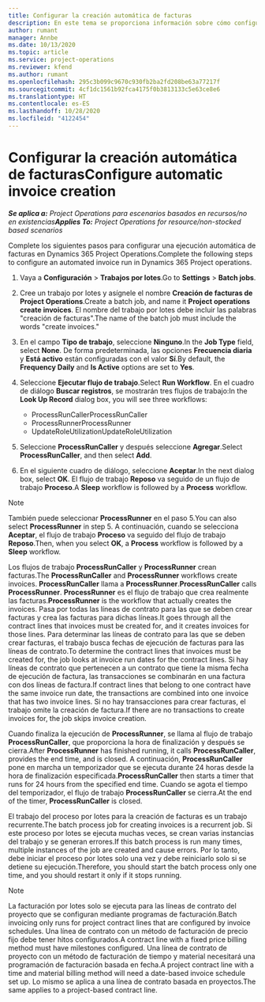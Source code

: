 ```yaml
---
title: Configurar la creación automática de facturas
description: En este tema se proporciona información sobre cómo configurar el sistema para generar facturas automáticamente.
author: rumant
manager: Annbe
ms.date: 10/13/2020
ms.topic: article
ms.service: project-operations
ms.reviewer: kfend
ms.author: rumant
ms.openlocfilehash: 295c3b099c9670c930fb2ba2fd208be63a77217f
ms.sourcegitcommit: 4cf1dc1561b92fca4175f0b3813133c5e63ce8e6
ms.translationtype: HT
ms.contentlocale: es-ES
ms.lasthandoff: 10/28/2020
ms.locfileid: "4122454"
---
```

# <a name="configure-automatic-invoice-creation"></a><span data-ttu-id="0e48c-103">Configurar la creación automática de facturas</span><span class="sxs-lookup"><span data-stu-id="0e48c-103">Configure automatic invoice creation</span></span>

<span data-ttu-id="0e48c-104">_**Se aplica a:** Project Operations para escenarios basados en recursos/no en existencias_</span><span class="sxs-lookup"><span data-stu-id="0e48c-104">_**Applies To:** Project Operations for resource/non-stocked based scenarios_</span></span>


<span data-ttu-id="0e48c-105">Complete los siguientes pasos para configurar una ejecución automática de facturas en Dynamics 365 Project Operations.</span><span class="sxs-lookup"><span data-stu-id="0e48c-105">Complete the following steps to configure an automated invoice run in Dynamics 365 Project operations.</span></span>

1. <span data-ttu-id="0e48c-106">Vaya a **Configuración** > **Trabajos por lotes**.</span><span class="sxs-lookup"><span data-stu-id="0e48c-106">Go to **Settings** > **Batch jobs**.</span></span>
2. <span data-ttu-id="0e48c-107">Cree un trabajo por lotes y asígnele el nombre **Creación de facturas de Project Operations**.</span><span class="sxs-lookup"><span data-stu-id="0e48c-107">Create a batch job, and name it **Project operations create invoices**.</span></span> <span data-ttu-id="0e48c-108">El nombre del trabajo por lotes debe incluir las palabras "creación de facturas".</span><span class="sxs-lookup"><span data-stu-id="0e48c-108">The name of the batch job must include the words "create invoices."</span></span>
3. <span data-ttu-id="0e48c-109">En el campo **Tipo de trabajo**, seleccione **Ninguno**.</span><span class="sxs-lookup"><span data-stu-id="0e48c-109">In the **Job Type** field, select **None**.</span></span> <span data-ttu-id="0e48c-110">De forma predeterminada, las opciones **Frecuencia diaria** y **Está activo** están configuradas con el valor **Sí**.</span><span class="sxs-lookup"><span data-stu-id="0e48c-110">By default, the **Frequency Daily** and **Is Active** options are set to **Yes**.</span></span>
4. <span data-ttu-id="0e48c-111">Seleccione **Ejecutar flujo de trabajo**.</span><span class="sxs-lookup"><span data-stu-id="0e48c-111">Select **Run Workflow**.</span></span> <span data-ttu-id="0e48c-112">En el cuadro de diálogo **Buscar registros**, se mostrarán tres flujos de trabajo:</span><span class="sxs-lookup"><span data-stu-id="0e48c-112">In the **Look Up Record** dialog box, you will see three workflows:</span></span>

    - <span data-ttu-id="0e48c-113">ProcessRunCaller</span><span class="sxs-lookup"><span data-stu-id="0e48c-113">ProcessRunCaller</span></span>
    - <span data-ttu-id="0e48c-114">ProcessRunner</span><span class="sxs-lookup"><span data-stu-id="0e48c-114">ProcessRunner</span></span>
    - <span data-ttu-id="0e48c-115">UpdateRoleUtilization</span><span class="sxs-lookup"><span data-stu-id="0e48c-115">UpdateRoleUtilization</span></span>

5. <span data-ttu-id="0e48c-116">Seleccione **ProcessRunCaller** y después seleccione **Agregar**.</span><span class="sxs-lookup"><span data-stu-id="0e48c-116">Select **ProcessRunCaller**, and then select **Add**.</span></span>
6. <span data-ttu-id="0e48c-117">En el siguiente cuadro de diálogo, seleccione **Aceptar**.</span><span class="sxs-lookup"><span data-stu-id="0e48c-117">In the next dialog box, select **OK**.</span></span> <span data-ttu-id="0e48c-118">El flujo de trabajo **Reposo** va seguido de un flujo de trabajo **Proceso**.</span><span class="sxs-lookup"><span data-stu-id="0e48c-118">A **Sleep** workflow is followed by a **Process** workflow.</span></span>

  > [!NOTE]
  > <span data-ttu-id="0e48c-119">También puede seleccionar **ProcessRunner** en el paso 5.</span><span class="sxs-lookup"><span data-stu-id="0e48c-119">You can also select **ProcessRunner** in step 5.</span></span> <span data-ttu-id="0e48c-120">A continuación, cuando se selecciona **Aceptar**, el flujo de trabajo **Proceso** va seguido del flujo de trabajo **Reposo**.</span><span class="sxs-lookup"><span data-stu-id="0e48c-120">Then, when you select **OK**, a **Process** workflow is followed by a **Sleep** workflow.</span></span>

<span data-ttu-id="0e48c-121">Los flujos de trabajo **ProcessRunCaller** y **ProcessRunner** crean facturas.</span><span class="sxs-lookup"><span data-stu-id="0e48c-121">The **ProcessRunCaller** and **ProcessRunner** workflows create invoices.</span></span> <span data-ttu-id="0e48c-122">**ProcessRunCaller** llama a **ProcessRunner**.</span><span class="sxs-lookup"><span data-stu-id="0e48c-122">**ProcessRunCaller** calls **ProcessRunner**.</span></span> <span data-ttu-id="0e48c-123">**ProcessRunner** es el flujo de trabajo que crea realmente las facturas.</span><span class="sxs-lookup"><span data-stu-id="0e48c-123">**ProcessRunner** is the workflow that actually creates the invoices.</span></span> <span data-ttu-id="0e48c-124">Pasa por todas las líneas de contrato para las que se deben crear facturas y crea las facturas para dichas líneas.</span><span class="sxs-lookup"><span data-stu-id="0e48c-124">It goes through all the contract lines that invoices must be created for, and it creates invoices for those lines.</span></span> <span data-ttu-id="0e48c-125">Para determinar las líneas de contrato para las que se deben crear facturas, el trabajo busca fechas de ejecución de facturas para las líneas de contrato.</span><span class="sxs-lookup"><span data-stu-id="0e48c-125">To determine the contract lines that invoices must be created for, the job looks at invoice run dates for the contract lines.</span></span> <span data-ttu-id="0e48c-126">Si hay líneas de contrato que pertenecen a un contrato que tiene la misma fecha de ejecución de factura, las transacciones se combinarán en una factura con dos líneas de factura.</span><span class="sxs-lookup"><span data-stu-id="0e48c-126">If contract lines that belong to one contract have the same invoice run date, the transactions are combined into one invoice that has two invoice lines.</span></span> <span data-ttu-id="0e48c-127">Si no hay transacciones para crear facturas, el trabajo omite la creación de factura.</span><span class="sxs-lookup"><span data-stu-id="0e48c-127">If there are no transactions to create invoices for, the job skips invoice creation.</span></span>

<span data-ttu-id="0e48c-128">Cuando finaliza la ejecución de **ProcessRunner**, se llama al flujo de trabajo **ProcessRunCaller**, que proporciona la hora de finalización y después se cierra.</span><span class="sxs-lookup"><span data-stu-id="0e48c-128">After **ProcessRunner** has finished running, it calls **ProcessRunCaller**, provides the end time, and is closed.</span></span> <span data-ttu-id="0e48c-129">A continuación, **ProcessRunCaller** pone en marcha un temporizador que se ejecuta durante 24 horas desde la hora de finalización especificada.</span><span class="sxs-lookup"><span data-stu-id="0e48c-129">**ProcessRunCaller** then starts a timer that runs for 24 hours from the specified end time.</span></span> <span data-ttu-id="0e48c-130">Cuando se agota el tiempo del temporizador, el flujo de trabajo **ProcessRunCaller** se cierra.</span><span class="sxs-lookup"><span data-stu-id="0e48c-130">At the end of the timer, **ProcessRunCaller** is closed.</span></span>

<span data-ttu-id="0e48c-131">El trabajo del proceso por lotes para la creación de facturas es un trabajo recurrente.</span><span class="sxs-lookup"><span data-stu-id="0e48c-131">The batch process job for creating invoices is a recurrent job.</span></span> <span data-ttu-id="0e48c-132">Si este proceso por lotes se ejecuta muchas veces, se crean varias instancias del trabajo y se generan errores.</span><span class="sxs-lookup"><span data-stu-id="0e48c-132">If this batch process is run many times, multiple instances of the job are created and cause errors.</span></span> <span data-ttu-id="0e48c-133">Por lo tanto, debe iniciar el proceso por lotes solo una vez y debe reiniciarlo solo si se detiene su ejecución.</span><span class="sxs-lookup"><span data-stu-id="0e48c-133">Therefore, you should start the batch process only one time, and you should restart it only if it stops running.</span></span>

> [!NOTE]
> <span data-ttu-id="0e48c-134">La facturación por lotes solo se ejecuta para las líneas de contrato del proyecto que se configuran mediante programas de facturación.</span><span class="sxs-lookup"><span data-stu-id="0e48c-134">Batch invoicing only runs for project contract lines that are configured by invoice schedules.</span></span> <span data-ttu-id="0e48c-135">Una línea de contrato con un método de facturación de precio fijo debe tener hitos configurados.</span><span class="sxs-lookup"><span data-stu-id="0e48c-135">A contract line with a fixed price billing method must have milestones configured.</span></span> <span data-ttu-id="0e48c-136">Una línea de contrato de proyecto con un método de facturación de tiempo y material necesitará una programación de facturación basada en fecha.</span><span class="sxs-lookup"><span data-stu-id="0e48c-136">A project contract line with a time and material billing method will need a date-based invoice schedule set up.</span></span> <span data-ttu-id="0e48c-137">Lo mismo se aplica a una línea de contrato basada en proyectos.</span><span class="sxs-lookup"><span data-stu-id="0e48c-137">The same applies to a project-based contract line.</span></span>     
